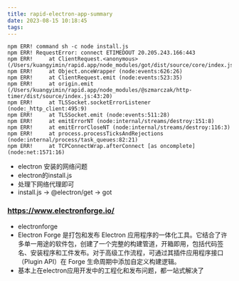 ```yaml
---
title: rapid-electron-app-summary
date: 2023-08-15 10:18:45
tags:
---
```

```
npm ERR! command sh -c node install.js
npm ERR! RequestError: connect ETIMEDOUT 20.205.243.166:443
npm ERR!     at ClientRequest.<anonymous> (/Users/kuangyimin/rapid.app/node_modules/got/dist/source/core/index.js:970:111)
npm ERR!     at Object.onceWrapper (node:events:626:26)
npm ERR!     at ClientRequest.emit (node:events:523:35)
npm ERR!     at origin.emit (/Users/kuangyimin/rapid.app/node_modules/@szmarczak/http-timer/dist/source/index.js:43:20)
npm ERR!     at TLSSocket.socketErrorListener (node:_http_client:495:9)
npm ERR!     at TLSSocket.emit (node:events:511:28)
npm ERR!     at emitErrorNT (node:internal/streams/destroy:151:8)
npm ERR!     at emitErrorCloseNT (node:internal/streams/destroy:116:3)
npm ERR!     at process.processTicksAndRejections (node:internal/process/task_queues:82:21)
npm ERR!     at TCPConnectWrap.afterConnect [as oncomplete] (node:net:1571:16)
```
- electron 安装的网络问题
- electron的install.js
- 处理下网络代理即可
- install.js -> @electron/get -> got 


### https://www.electronforge.io/
- electronforge
- Electron Forge 是打包和发布 Electron 应用程序的一体化工具。它结合了许多单一用途的软件包，创建了一个完整的构建管道，开箱即用，包括代码签名、安装程序和工件发布。对于高级工作流程，可通过其插件应用程序接口（Plugin API）在 Forge 生命周期中添加自定义构建逻辑。
- 基本上在electron应用开发中的工程化和发布问题，都一站式解决了